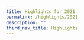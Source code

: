 ```yaml
---
title: Highlights for 2021
permalink: /highlights/2021
description: ""
third_nav_title: Highlights
---
```

